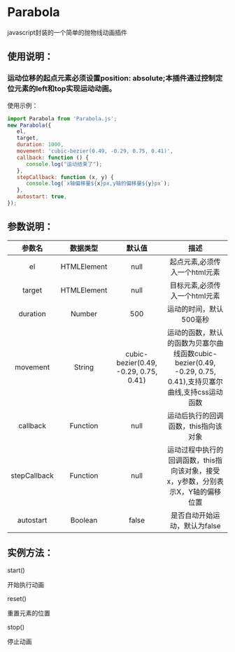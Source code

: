 # Parabola
javascript封装的一个简单的抛物线动画插件
## 使用说明：
### 运动位移的起点元素必须设置position: absolute;本插件通过控制定位元素的left和top实现运动动画。
使用示例：
```javascript
import Parabola from 'Parabola.js';
new Parabola({
   el,
   target,
   duration: 1000,
   movement: 'cubic-bezier(0.49, -0.29, 0.75, 0.41)',
   callback: function () {
      console.log("运动结束了");
   },
   stepCallback: function (x, y) {
      console.log(`x轴偏移量${x}px,y轴的偏移量${y}px`);
   },
   autostart: true,
});
```
## 参数说明：
|参数名|数据类型|默认值|描述|
| :---: | :---: | :---: | :---: |
|el|HTMLElement|null|起点元素,必须传入一个html元素
|target|HTMLElement|null|目标元素,必须传入一个html元素
|duration|Number|500|运动的时间，默认500毫秒|
|movement|String|cubic-bezier(0.49, -0.29, 0.75, 0.41)|运动的函数，默认的函数为贝塞尔曲线函数cubic-bezier(0.49, -0.29, 0.75, 0.41),支持贝塞尔曲线,支持css运动函数|
|callback|Function|null|运动后执行的回调函数，this指向该对象|
|stepCallback|Function|null|运动过程中执行的回调函数，this指向该对象，接受x，y参数，分别表示X，Y轴的偏移位置|
|autostart|Boolean|false|是否自动开始运动，默认为false|
## 实例方法：
start()

开始执行动画

reset()

重置元素的位置

stop()

停止动画

